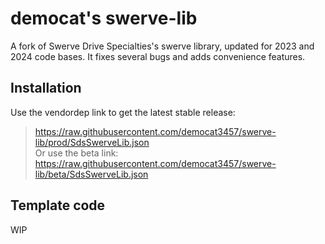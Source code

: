 # democat's swerve-lib
A fork of Swerve Drive Specialties's swerve library, updated for 2023 and 2024 code bases. It fixes several bugs and adds convenience features.
## Installation
Use the vendordep link to get the latest stable release:
> https://raw.githubusercontent.com/democat3457/swerve-lib/prod/SdsSwerveLib.json  
Or use the beta link:
> https://raw.githubusercontent.com/democat3457/swerve-lib/beta/SdsSwerveLib.json
## Template code
WIP